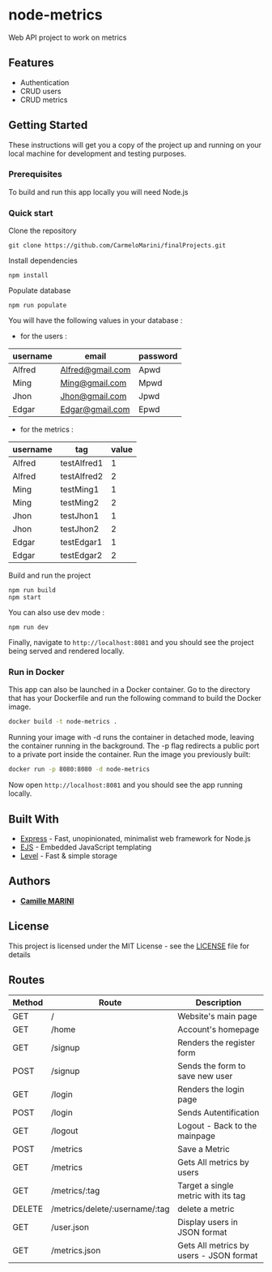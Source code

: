 # node-metrics

Web API project to work on metrics

## Features

  * Authentication
  * CRUD users
  * CRUD metrics

## Getting Started

These instructions will get you a copy of the project up and running on your local machine for development and testing purposes.

### Prerequisites

To build and run this app locally you will need Node.js

### Quick start

Clone the repository
```console
git clone https://github.com/CarmeloMarini/finalProjects.git
```

Install dependencies
```console
npm install
```

Populate database
```console
npm run populate
```

You will have the following values in your database  :

- for the users :

| username | email | password |
| - | - | - |
| Alfred | Alfred@gmail.com | Apwd |
| Ming | Ming@gmail.com | Mpwd |
| Jhon | Jhon@gmail.com | Jpwd |
| Edgar | Edgar@gmail.com | Epwd |


- for the metrics :

| username | tag | value |
| - | - | - |
| Alfred | testAlfred1 | 1 |
| Alfred | testAlfred2 | 2 |
| Ming | testMing1 | 1 |
| Ming | testMing2 | 2 |
| Jhon | testJhon1 | 1 |
| Jhon | testJhon2 | 2 |
| Edgar | testEdgar1 | 1 |
| Edgar | testEdgar2 | 2 |

Build and run the project
```console
npm run build
npm start
```

You can also use dev mode :
```console
npm run dev
```

Finally, navigate to `http://localhost:8081` and you should see the project being served and rendered locally.

### Run in Docker

This app can also be launched in a Docker container. Go to the directory that has your Dockerfile and run the following command to build the Docker image.
```bash
docker build -t node-metrics .
```

Running your image with -d runs the container in detached mode, leaving the container running in the background. The -p flag redirects a public port to a private port inside the container. Run the image you previously built:
```bash
docker run -p 8080:8080 -d node-metrics
```

Now open `http://localhost:8081` and you should see the app running locally.


## Built With

* [Express](https://expressjs.com/) - Fast, unopinionated, minimalist web framework for Node.js
* [EJS](https://ejs.co/) - Embedded JavaScript templating
* [Level](https://github.com/Level/level) - Fast & simple storage

## Authors

* [**Camille MARINI**](https://github.com/CarmeloMarini)

## License

This project is licensed under the MIT License - see the [LICENSE](LICENSE) file for details

## Routes


| Method | Route | Description |
| - | - | - |
| GET | / | Website's main page |
| GET | /home | Account's homepage |
| GET | /signup | Renders the register form |
| POST | /signup | Sends the form to save new user |
| GET | /login | Renders the login page |
| POST | /login | Sends Autentification |
| GET | /logout | Logout - Back to the mainpage |
| POST | /metrics | Save a Metric |
| GET | /metrics | Gets All metrics by users |
| GET | /metrics/:tag | Target a single metric with its tag |
| DELETE | /metrics/delete/:username/:tag | delete a metric |
| GET | /user.json | Display users in JSON format |
| GET | /metrics.json | Gets All metrics by users - JSON format |

